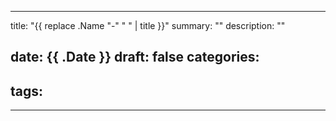 
---
title: "{{ replace .Name "-" " " | title }}"
summary: ""
description: ""

date: {{ .Date }}
draft: false
categories:
  - 
tags:
  - 
---


